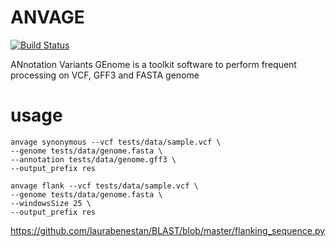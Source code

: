 # ANVAGE

[![Build Status](https://travis-ci.com/Grelot/anvage.svg?branch=main)](https://travis-ci.com/Grelot/anvage)

ANnotation Variants GEnome is a toolkit software to perform frequent processing on VCF, GFF3 and FASTA genome


# usage


```
anvage synonymous --vcf tests/data/sample.vcf \
--genome tests/data/genome.fasta \
--annotation tests/data/genome.gff3 \
--output_prefix res
```


```
anvage flank --vcf tests/data/sample.vcf \
--genome tests/data/genome.fasta \
--windowsSize 25 \
--output_prefix res
```


https://github.com/laurabenestan/BLAST/blob/master/flanking_sequence.py